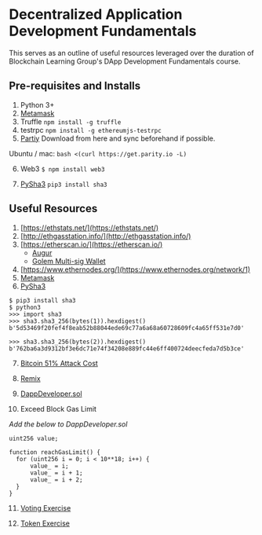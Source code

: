 # Decentralized Application Development Fundamentals
This serves as an outline of useful resources leveraged over the duration of Blockchain Learning Group's DApp Development Fundamentals course.

## Pre-requisites and Installs
1. Python 3+
2. [Metamask](https://chrome.google.com/webstore/detail/metamask/nkbihfbeogaeaoehlefnkodbefgpgknn?hl=en)
3. Truffle
```npm install -g truffle```
4. testrpc
```npm install -g ethereumjs-testrpc```
5. [Partiy](https://parity.io/)
Download from here and sync beforehand if possible.

Ubuntu / mac: 
```bash <(curl https://get.parity.io -L)```

6. Web3
```$ npm install web3``` 

7. [PySha3](https://pypi.python.org/pypi/pysha3)
```pip3 install sha3```


## Useful Resources
1. [https://ethstats.net/](https://ethstats.net/)
2. [http://ethgasstation.info/](http://ethgasstation.info/)
3. [https://etherscan.io/](https://etherscan.io/)
    * [Augur](https://etherscan.io/token/REP#readContract)
    * [Golem Multi-sig Wallet](https://etherscan.io/address/0x7da82c7ab4771ff031b66538d2fb9b0b047f6cf9#code)
4. [https://www.ethernodes.org/](https://www.ethernodes.org/network/1)
5. [Metamask](https://chrome.google.com/webstore/detail/metamask/nkbihfbeogaeaoehlefnkodbefgpgknn?hl=en)
6. [PySha3](https://pypi.python.org/pypi/pysha3)
```
$ pip3 install sha3
$ python3
>>> import sha3
>>> sha3.sha3_256(bytes(1)).hexdigest()
b'5d53469f20fef4f8eab52b88044ede69c77a6a68a60728609fc4a65ff531e7d0'

>>> sha3.sha3_256(bytes(2)).hexdigest()
b'762ba6a3d9312bf3e6dc71e74f34208e889fc44e6ff400724deecfeda7d5b3ce'
```
7. [Bitcoin 51% Attack Cost](https://gobitcoin.io/tools/cost-51-attack/)
8. [Remix](https://ethereum.github.io/browser-solidity/)

9. [DappDeveloper.sol](https://github.com/Blockchain-Learning-Group/dapp-fundamentals/blob/master/contracts/samples/DappDeveloper.sol)

10. Exceed Block Gas Limit

_Add the below to DappDeveloper.sol_

```
uint256 value;

function reachGasLimit() {
  for (uint256 i = 0; i < 10**18; i++) {
      value_ = i;
      value_ = i + 1;
      value_ = i + 2;
  }
}
```
11. [Voting Exercise](https://github.com/Blockchain-Learning-Group/dapp-fundamentals/blob/master/contracts/exercises/Voting.sol)

12. [Token Exercise](https://github.com/Blockchain-Learning-Group/dapp-fundamentals/blob/master/contracts/exercises/Token.sol)
